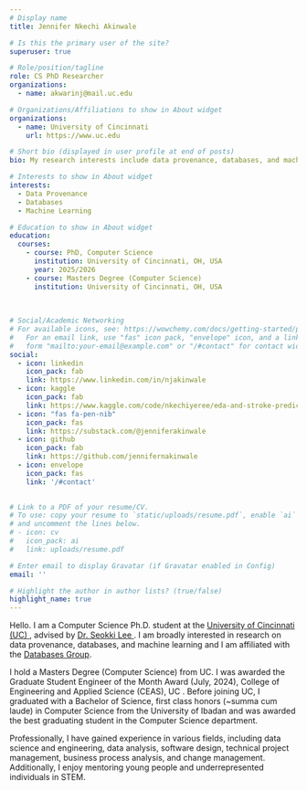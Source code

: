 ```yaml
---
# Display name
title: Jennifer Nkechi Akinwale

# Is this the primary user of the site?
superuser: true

# Role/position/tagline
role: CS PhD Researcher 
organizations:
  - name: akwarinj@mail.uc.edu

# Organizations/Affiliations to show in About widget
organizations:
  - name: University of Cincinnati
    url: https://www.uc.edu

# Short bio (displayed in user profile at end of posts)
bio: My research interests include data provenance, databases, and machine learning

# Interests to show in About widget
interests:
  - Data Provenance
  - Databases
  - Machine Learning

# Education to show in About widget
education:
  courses:
    - course: PhD, Computer Science
      institution: University of Cincinnati, OH, USA
      year: 2025/2026
    - course: Masters Degree (Computer Science)
      institution: University of Cincinnati, OH, USA
      
   
      
# Social/Academic Networking
# For available icons, see: https://wowchemy.com/docs/getting-started/page-builder/#icons
#   For an email link, use "fas" icon pack, "envelope" icon, and a link in the
#   form "mailto:your-email@example.com" or "/#contact" for contact widget.
social:
  - icon: linkedin
    icon_pack: fab
    link: https://www.linkedin.com/in/njakinwale
  - icon: kaggle
    icon_pack: fab
    link: https://www.kaggle.com/code/nkechiyeree/eda-and-stroke-prediction-using-six-6-ml-models
  - icon: "fas fa-pen-nib"
    icon_pack: fas
    link: https://substack.com/@jenniferakinwale
  - icon: github
    icon_pack: fab
    link: https://github.com/jennifernakinwale
  - icon: envelope
    icon_pack: fas
    link: '/#contact'
  

# Link to a PDF of your resume/CV.
# To use: copy your resume to `static/uploads/resume.pdf`, enable `ai` icons in `params.toml`,
# and uncomment the lines below.
# - icon: cv
#   icon_pack: ai
#   link: uploads/resume.pdf

# Enter email to display Gravatar (if Gravatar enabled in Config)
email: ''

# Highlight the author in author lists? (true/false)
highlight_name: true 
---
```


Hello. 
I am a Computer Science Ph.D. student at the <a href = "https://www.uc.edu">University of Cincinnati (UC) </a>, advised by <a href = "https://researchdirectory.uc.edu/p/lee5sk"> Dr. Seokki Lee </a>. I am broadly interested in research on data provenance, databases, and machine learning and I am affiliated with the <a href = "https://shek21.github.io/people/">Databases Group</a>. 

I hold a Masters Degree (Computer Science) from UC. I was awarded the Graduate Student Engineer of the Month Award (July, 2024), College of Engineering and Applied Science (CEAS), UC . Before joining UC, I graduated with a Bachelor of Science, first class honors (~summa cum laude) in Computer Science from the University of Ibadan and was awarded the best graduating student in the Computer Science department. 

Professionally, I have gained experience in various fields, including  data science and engineering, data analysis, software design, technical project management, business process analysis, and change management. Additionally, I enjoy mentoring young people and underrepresented individuals in STEM.

<!-- {{< icon name="download" pack="fas" >}} Download my {{< staticref "uploads/resumee.pdf" "newtab" >}}resumé{{< /staticref >}}.-->
